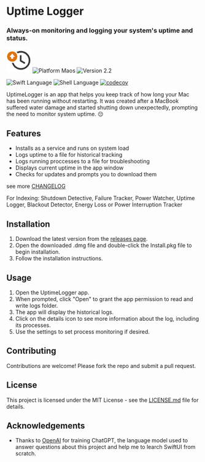 # Uptime Logger

### Always-on monitoring and logging your system's uptime and status.

![UptimeLogger Icon](Resources/Assets.xcassets/AppIcon.appiconset/64.png)
![Platform Maos](https://img.shields.io/badge/platform-macOS-lightgrey.svg)
![Version 2.2](https://img.shields.io/badge/Version-2.2-orange.svg)

![Swift Language](https://img.shields.io/badge/language-Swift-green.svg)
![Shell Language](https://img.shields.io/badge/language-Bash-orange.svg)
[![codecov](https://codecov.io/gh/victorwads/UptimeLogger/branch/main/graph/badge.svg?token=EH6WPEA7HC)](https://codecov.io/gh/victorwads/UptimeLogger)

UptimeLogger is an app that helps you keep track of how long your Mac has been running without restarting. It was created after a MacBook suffered water damage and started shutting down unexpectedly, prompting the need to monitor system uptime. 😔

## Features

- Installs as a service and runs on system load
- Logs uptime to a file for historical tracking
- Logs running proccesses to a file for troubleshooting
- Displays current uptime in the app window
- Checks for updates and prompts you to download them

see more [CHANGELOG](CHANGELOG.md)

For Indexing: Shutdown Detective, Failure Tracker, Power Watcher, Uptime Logger, Blackout Detector, Energy Loss or Power Interruption Tracker

## Installation

1. Download the latest version from the [releases page](https://github.com/victorwads/UptimeLogger/releases).
2. Open the downloaded .dmg file and double-click the Install.pkg file to begin installation.
3. Follow the installation instructions.

## Usage

1. Open the UptimeLogger app.
2. When prompted, click "Open" to grant the app permission to read and write logs folder.
3. The app will display the historical logs.
4. Click on the details icon to see more information about the log, including its processes.
5. Use the settings to set process monitoring if desired.

## Contributing

Contributions are welcome! Please fork the repo and submit a pull request.

## License

This project is licensed under the MIT License - see the [LICENSE.md](LICENSE.md) file for details.

## Acknowledgements

- Thanks to [OpenAI](https://openai.com/) for training ChatGPT, the language model used to answer questions about this project and help me to learch SwiftUI from scratch.
